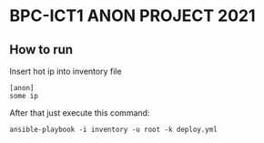 # BPC-ICT1 ANON PROJECT 2021

## How to run
Insert hot ip into inventory file
```shell
[anon]
some ip
```
After that just execute this command:
```shell
ansible-playbook -i inventory -u root -k deploy.yml
```
